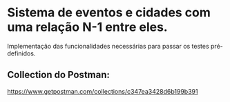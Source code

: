 # Sistema de eventos e cidades com uma relação N-1 entre eles.
Implementação das funcionalidades necessárias para passar os testes pré-definidos. 

## Collection do Postman:
https://www.getpostman.com/collections/c347ea3428d6b199b391


